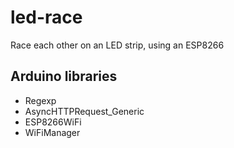 # led-race
Race each other on an LED strip, using an ESP8266

## Arduino libraries

* Regexp
* AsyncHTTPRequest_Generic
* ESP8266WiFi
* WiFiManager
